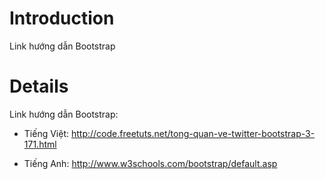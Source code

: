 # Introduction #

Link hướng dẫn Bootstrap

# Details #

Link hướng dẫn Bootstrap:

- Tiếng Việt: http://code.freetuts.net/tong-quan-ve-twitter-bootstrap-3-171.html

- Tiếng Anh: http://www.w3schools.com/bootstrap/default.asp